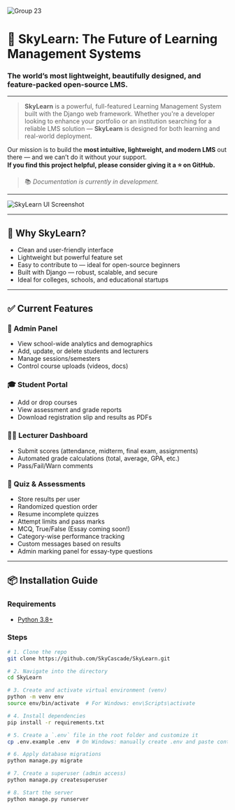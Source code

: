![Group 23](https://github.com/user-attachments/assets/4e84251a-27b0-462b-bd5e-fb0bcadc4694)

# 🚀 SkyLearn: The Future of Learning Management Systems  
### The world’s most lightweight, beautifully designed, and feature-packed open-source LMS.

---

> **SkyLearn** is a powerful, full-featured Learning Management System built with the Django web framework. Whether you're a developer looking to enhance your portfolio or an institution searching for a reliable LMS solution — **SkyLearn** is designed for both learning and real-world deployment.

Our mission is to build the **most intuitive, lightweight, and modern LMS** out there — and we can’t do it without your support.  
**If you find this project helpful, please consider giving it a ⭐️ on GitHub.**

> 📚 _Documentation is currently in development._

---

![SkyLearn UI Screenshot](https://github.com/user-attachments/assets/08644f49-6ae0-4695-86cc-afe331c6f61a)

---

## 🎯 Why SkyLearn?

- Clean and user-friendly interface  
- Lightweight but powerful feature set  
- Easy to contribute to — ideal for open-source beginners  
- Built with Django — robust, scalable, and secure  
- Ideal for colleges, schools, and educational startups  

---

## ✅ Current Features

### 🔐 Admin Panel
- View school-wide analytics and demographics
- Add, update, or delete students and lecturers
- Manage sessions/semesters
- Control course uploads (videos, docs)

### 🎓 Student Portal
- Add or drop courses
- View assessment and grade reports
- Download registration slip and results as PDFs

### 👨‍🏫 Lecturer Dashboard
- Submit scores (attendance, midterm, final exam, assignments)
- Automated grade calculations (total, average, GPA, etc.)
- Pass/Fail/Warn comments

### 🧠 Quiz & Assessments
- Store results per user
- Randomized question order
- Resume incomplete quizzes
- Attempt limits and pass marks
- MCQ, True/False (Essay coming soon!)
- Category-wise performance tracking
- Custom messages based on results
- Admin marking panel for essay-type questions

---

## 📦 Installation Guide

### Requirements
- [Python 3.8+](https://www.python.org/downloads/)

### Steps

```bash
# 1. Clone the repo
git clone https://github.com/SkyCascade/SkyLearn.git

# 2. Navigate into the directory
cd SkyLearn

# 3. Create and activate virtual environment (venv)
python -m venv env
source env/bin/activate  # For Windows: env\Scripts\activate

# 4. Install dependencies
pip install -r requirements.txt

# 5. Create a `.env` file in the root folder and customize it
cp .env.example .env  # On Windows: manually create .env and paste contents

# 6. Apply database migrations
python manage.py migrate

# 7. Create a superuser (admin access)
python manage.py createsuperuser

# 8. Start the server
python manage.py runserver
